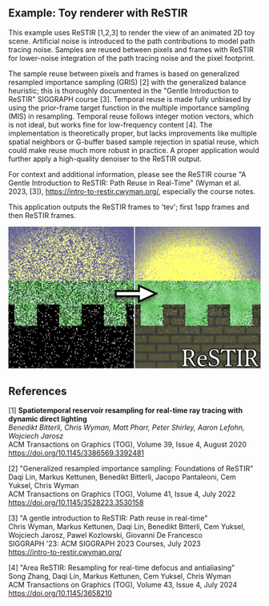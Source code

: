 ## Example: Toy renderer with ReSTIR

This example uses ReSTIR [1,2,3] to render the view of an animated 2D toy scene. Artificial noise is introduced
to the path contributions to model path tracing noise. Samples are reused between pixels and frames with
ReSTIR for lower-noise integration of the path tracing noise and the pixel footprint.

The sample reuse between pixels and frames is based on generalized resampled importance sampling (GRIS) [2]
with the generalized balance heuristic; this is thoroughly documented in the "Gentle Introduction to ReSTIR"
SIGGRAPH course [3]. Temporal reuse is made fully unbiased by using the prior-frame target
function in the multiple importance sampling (MIS) in resampling. Temporal reuse follows integer
motion vectors, which is not ideal, but works fine for low-frequency content [4]. The implementation is
theoretically proper, but lacks improvements like multiple spatial neighbors or G-buffer based sample
rejection in spatial reuse, which could make reuse much more robust in practice. A proper application
would further apply a high-quality denoiser to the ReSTIR output.

For context and additional information, please see the ReSTIR course "A Gentle Introduction to ReSTIR:
Path Reuse in Real-Time" (Wyman et al. 2023, [3]), https://intro-to-restir.cwyman.org/, especially the course notes.

This application outputs the ReSTIR frames to 'tev'; first 1spp frames and then ReSTIR frames.

![Toy ReSTIR](toy-restir.png)

## References

[1] **Spatiotemporal reservoir resampling for real-time ray tracing with dynamic direct lighting**  
    _Benedikt Bitterli, Chris Wyman, Matt Pharr, Peter Shirley, Aaron Lefohn, Wojciech Jarosz_  
    ACM Transactions on Graphics (TOG), Volume 39, Issue 4, August 2020  
    https://doi.org/10.1145/3386569.3392481

[2] "Generalized resampled importance sampling: Foundations of ReSTIR"  
    Daqi Lin, Markus Kettunen, Benedikt Bitterli, Jacopo Pantaleoni, Cem Yuksel, Chris Wyman  
    ACM Transactions on Graphics (TOG), Volume 41, Issue 4, July 2022  
    https://doi.org/10.1145/3528223.3530158
    
[3] "A gentle introduction to ReSTIR: Path reuse in real-time"  
    Chris Wyman, Markus Kettunen, Daqi Lin, Benedikt Bitterli, Cem Yuksel, Wojciech Jarosz, Pawel Kozlowski, Giovanni De Francesco  
    SIGGRAPH '23: ACM SIGGRAPH 2023 Courses, July 2023  
    https://intro-to-restir.cwyman.org/

[4] "Area ReSTIR: Resampling for real-time defocus and antialiasing"  
    Song Zhang, Daqi Lin, Markus Kettunen, Cem Yuksel, Chris Wyman  
    ACM Transactions on Graphics (TOG), Volume 43, Issue 4, July 2024  
    https://doi.org/10.1145/3658210


